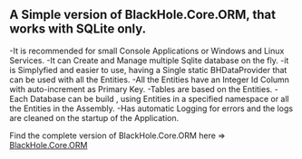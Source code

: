 ## A Simple version of BlackHole.Core.ORM, that works with SQLite only.

-It is recommended for small Console Applications or Windows and Linux Services.
-It can Create and Manage multiple Sqlite database on the fly.
-it is Simplyfied and easier to use, having a Single static BHDataProvider that can be used with all the Entities.
-All the Entities have an Integer Id Column with auto-increment as Primary Key.
-Tables are based on the Entities.
-Each Database can be build , using Entities in a specified namespace or all the Entities in the Assembly.
-Has automatic Logging for errors and the logs are cleaned on the startup of the Application.

Find the complete version of BlackHole.Core.ORM here => [BlackHole.Core.ORM](https://github.com/Mikarsoft/BlackHole-Core-ORM)
